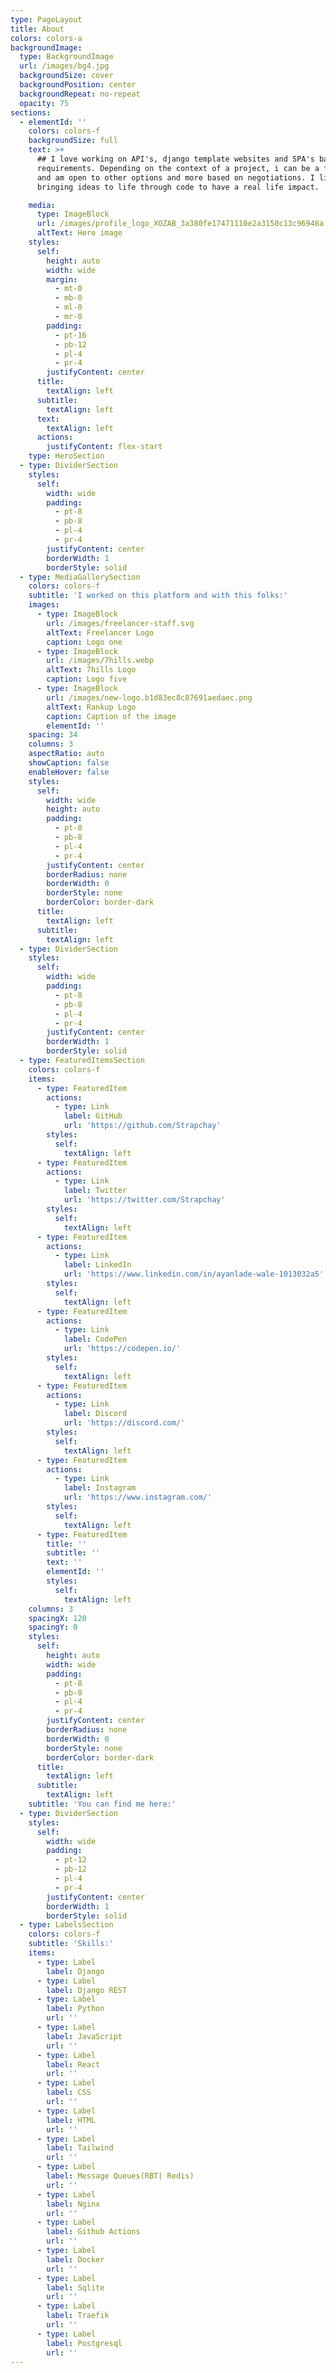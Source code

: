 ```yaml
---
type: PageLayout
title: About
colors: colors-a
backgroundImage:
  type: BackgroundImage
  url: /images/bg4.jpg
  backgroundSize: cover
  backgroundPosition: center
  backgroundRepeat: no-repeat
  opacity: 75
sections:
  - elementId: ''
    colors: colors-f
    backgroundSize: full
    text: >+
      ## I love working on API's, django template websites and SPA's based on
      requirements. Depending on the context of a project, i can be a freelancer
      and am open to other options and more based on negotiations. I like
      bringing ideas to life through code to have a real life impact.

    media:
      type: ImageBlock
      url: /images/profile_logo_XOZAB_3a380fe17471110e2a3150c13c96948a.png
      altText: Hero image
    styles:
      self:
        height: auto
        width: wide
        margin:
          - mt-0
          - mb-0
          - ml-0
          - mr-0
        padding:
          - pt-16
          - pb-12
          - pl-4
          - pr-4
        justifyContent: center
      title:
        textAlign: left
      subtitle:
        textAlign: left
      text:
        textAlign: left
      actions:
        justifyContent: flex-start
    type: HeroSection
  - type: DividerSection
    styles:
      self:
        width: wide
        padding:
          - pt-8
          - pb-8
          - pl-4
          - pr-4
        justifyContent: center
        borderWidth: 1
        borderStyle: solid
  - type: MediaGallerySection
    colors: colors-f
    subtitle: 'I worked on this platform and with this folks:'
    images:
      - type: ImageBlock
        url: /images/freelancer-staff.svg
        altText: Freelancer Logo
        caption: Logo one
      - type: ImageBlock
        url: /images/7hills.webp
        altText: 7hills Logo
        caption: Logo five
      - type: ImageBlock
        url: /images/new-logo.b1d83ec8c87691aedaec.png
        altText: Rankup Logo
        caption: Caption of the image
        elementId: ''
    spacing: 34
    columns: 3
    aspectRatio: auto
    showCaption: false
    enableHover: false
    styles:
      self:
        width: wide
        height: auto
        padding:
          - pt-8
          - pb-8
          - pl-4
          - pr-4
        justifyContent: center
        borderRadius: none
        borderWidth: 0
        borderStyle: none
        borderColor: border-dark
      title:
        textAlign: left
      subtitle:
        textAlign: left
  - type: DividerSection
    styles:
      self:
        width: wide
        padding:
          - pt-8
          - pb-8
          - pl-4
          - pr-4
        justifyContent: center
        borderWidth: 1
        borderStyle: solid
  - type: FeaturedItemsSection
    colors: colors-f
    items:
      - type: FeaturedItem
        actions:
          - type: Link
            label: GitHub
            url: 'https://github.com/Strapchay'
        styles:
          self:
            textAlign: left
      - type: FeaturedItem
        actions:
          - type: Link
            label: Twitter
            url: 'https://twitter.com/Strapchay'
        styles:
          self:
            textAlign: left
      - type: FeaturedItem
        actions:
          - type: Link
            label: LinkedIn
            url: 'https://www.linkedin.com/in/ayanlade-wale-1013032a5'
        styles:
          self:
            textAlign: left
      - type: FeaturedItem
        actions:
          - type: Link
            label: CodePen
            url: 'https://codepen.io/'
        styles:
          self:
            textAlign: left
      - type: FeaturedItem
        actions:
          - type: Link
            label: Discord
            url: 'https://discord.com/'
        styles:
          self:
            textAlign: left
      - type: FeaturedItem
        actions:
          - type: Link
            label: Instagram
            url: 'https://www.instagram.com/'
        styles:
          self:
            textAlign: left
      - type: FeaturedItem
        title: ''
        subtitle: ''
        text: ''
        elementId: ''
        styles:
          self:
            textAlign: left
    columns: 3
    spacingX: 120
    spacingY: 0
    styles:
      self:
        height: auto
        width: wide
        padding:
          - pt-8
          - pb-8
          - pl-4
          - pr-4
        justifyContent: center
        borderRadius: none
        borderWidth: 0
        borderStyle: none
        borderColor: border-dark
      title:
        textAlign: left
      subtitle:
        textAlign: left
    subtitle: 'You can find me here:'
  - type: DividerSection
    styles:
      self:
        width: wide
        padding:
          - pt-12
          - pb-12
          - pl-4
          - pr-4
        justifyContent: center
        borderWidth: 1
        borderStyle: solid
  - type: LabelsSection
    colors: colors-f
    subtitle: 'Skills:'
    items:
      - type: Label
        label: Django
      - type: Label
        label: Django REST
      - type: Label
        label: Python
        url: ''
      - type: Label
        label: JavaScript
        url: ''
      - type: Label
        label: React
        url: ''
      - type: Label
        label: CSS
        url: ''
      - type: Label
        label: HTML
        url: ''
      - type: Label
        label: Tailwind
        url: ''
      - type: Label
        label: Message Queues(RBT| Redis)
        url: ''
      - type: Label
        label: Nginx
        url: ''
      - type: Label
        label: Github Actions
        url: ''
      - type: Label
        label: Docker
        url: ''
      - type: Label
        label: Sqlite
        url: ''
      - type: Label
        label: Traefik
        url: ''
      - type: Label
        label: Postgresql
        url: ''
---
```

